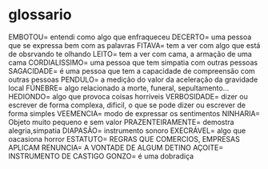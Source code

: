 # glossario
EMBOTOU= entendi como algo que enfraqueceu
DECERTO= uma pessoa que se expressa bem com as palavras 
FITAVA= tem a ver com algo que está de obsrvando te olhando
LEITO= tem a ver com cama, a armação de uma cama
CORDIALISSIMO= uma pessoa que tem simpatia com outras pessoas
SAGACIDADE= é uma pessoa que tem a capacidade de compreensão com outras pessoas
PENDULO= a medição do valor da aceleração da gravidade local
FÚNEBRE= algo relacionado a morte, funeral, sepultamento...
HEDIONDO= algo que provoca coisas horríveis
VERBOSIDADE= dizer ou escrever de forma complexa, dificil, o que se pode dizer ou escrever de forma simples
VEEMENCIA= modo de expressar os sentimentos
NINHARIA= Objeto muito pequeno e sem valor
PRAZENTEIRAMENTE= demostra alegria,simpatia
DIAPASÃO= instrumento sonoro 
EXECRÁVEL= algo que oacasiona horror
ESTATUTO= REGRAS QUE COMERCIOS, EMPRESAS APLICAM
RENUNCIA= A VONTADE DE ALGUM DETINO
AÇOITE= INSTRUMENTO DE CASTIGO
GONZO= é uma dobradiça
